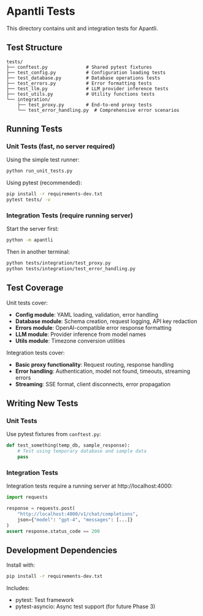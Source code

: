 # Apantli Tests

This directory contains unit and integration tests for Apantli.

## Test Structure

```
tests/
├── conftest.py              # Shared pytest fixtures
├── test_config.py           # Configuration loading tests
├── test_database.py         # Database operations tests
├── test_errors.py           # Error formatting tests
├── test_llm.py              # LLM provider inference tests
├── test_utils.py            # Utility functions tests
└── integration/
    ├── test_proxy.py        # End-to-end proxy tests
    └── test_error_handling.py  # Comprehensive error scenarios
```

## Running Tests

### Unit Tests (fast, no server required)

Using the simple test runner:

```bash
python run_unit_tests.py
```

Using pytest (recommended):

```bash
pip install -r requirements-dev.txt
pytest tests/ -v
```

### Integration Tests (require running server)

Start the server first:

```bash
python -m apantli
```

Then in another terminal:

```bash
python tests/integration/test_proxy.py
python tests/integration/test_error_handling.py
```

## Test Coverage

Unit tests cover:
- **Config module**: YAML loading, validation, error handling
- **Database module**: Schema creation, request logging, API key redaction
- **Errors module**: OpenAI-compatible error response formatting
- **LLM module**: Provider inference from model names
- **Utils module**: Timezone conversion utilities

Integration tests cover:
- **Basic proxy functionality**: Request routing, response handling
- **Error handling**: Authentication, model not found, timeouts, streaming errors
- **Streaming**: SSE format, client disconnects, error propagation

## Writing New Tests

### Unit Tests

Use pytest fixtures from `conftest.py`:

```python
def test_something(temp_db, sample_response):
    # Test using temporary database and sample data
    pass
```

### Integration Tests

Integration tests require a running server at http://localhost:4000:

```python
import requests

response = requests.post(
    "http://localhost:4000/v1/chat/completions",
    json={"model": "gpt-4", "messages": [...]}
)
assert response.status_code == 200
```

## Development Dependencies

Install with:

```bash
pip install -r requirements-dev.txt
```

Includes:
- pytest: Test framework
- pytest-asyncio: Async test support (for future Phase 3)
